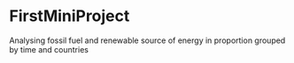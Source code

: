 # FirstMiniProject
Analysing fossil fuel and renewable source of energy in proportion grouped by time and countries
